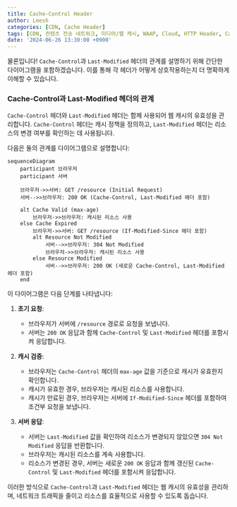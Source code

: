 ```yaml
---
title: Cache-Control Header
author: Leesh
categories: [CDN, Cache Header]
tags: [CDN, 컨텐츠 전송 네트워크, 미디어/웹 캐시, WAAP, Cloud, HTTP Header, Cache-Control header]
date: '2024-06-26 13:30:00 +0900'
---
```

물론입니다! `Cache-Control`과 `Last-Modified` 헤더의 관계를 설명하기 위해 간단한 다이어그램을 포함하겠습니다. 이를 통해 각 헤더가 어떻게 상호작용하는지 더 명확하게 이해할 수 있습니다.

### Cache-Control과 Last-Modified 헤더의 관계

`Cache-Control` 헤더와 `Last-Modified` 헤더는 함께 사용되어 웹 캐시의 유효성을 관리합니다. `Cache-Control` 헤더는 캐시 정책을 정의하고, `Last-Modified` 헤더는 리소스의 변경 여부를 확인하는 데 사용됩니다.

다음은 둘의 관계를 다이어그램으로 설명합니다:

```mermaid
sequenceDiagram
    participant 브라우저
    participant 서버

    브라우저->>서버: GET /resource (Initial Request)
    서버-->>브라우저: 200 OK (Cache-Control, Last-Modified 헤더 포함)

    alt Cache Valid (max-age)
        브라우저->>브라우저: 캐시된 리소스 사용
    else Cache Expired
        브라우저->>서버: GET /resource (If-Modified-Since 헤더 포함)
        alt Resource Not Modified
            서버-->>브라우저: 304 Not Modified
            브라우저->>브라우저: 캐시된 리소스 사용
        else Resource Modified
            서버-->>브라우저: 200 OK (새로운 Cache-Control, Last-Modified 헤더 포함)
    end
```

이 다이어그램은 다음 단계를 나타냅니다:

1. **초기 요청**: 
   - 브라우저가 서버에 `/resource` 경로로 요청을 보냅니다.
   - 서버는 `200 OK` 응답과 함께 `Cache-Control` 및 `Last-Modified` 헤더를 포함시켜 응답합니다.

2. **캐시 검증**:
   - 브라우저는 `Cache-Control` 헤더의 `max-age` 값을 기준으로 캐시가 유효한지 확인합니다.
   - 캐시가 유효한 경우, 브라우저는 캐시된 리소스를 사용합니다.
   - 캐시가 만료된 경우, 브라우저는 서버에 `If-Modified-Since` 헤더를 포함하여 조건부 요청을 보냅니다.

3. **서버 응답**:
   - 서버는 `Last-Modified` 값을 확인하여 리소스가 변경되지 않았으면 `304 Not Modified` 응답을 반환합니다.
   - 브라우저는 캐시된 리소스를 계속 사용합니다.
   - 리소스가 변경된 경우, 서버는 새로운 `200 OK` 응답과 함께 갱신된 `Cache-Control` 및 `Last-Modified` 헤더를 포함시켜 응답합니다.

이러한 방식으로 `Cache-Control`과 `Last-Modified` 헤더는 웹 캐시의 유효성을 관리하며, 네트워크 트래픽을 줄이고 리소스를 효율적으로 사용할 수 있도록 돕습니다.
